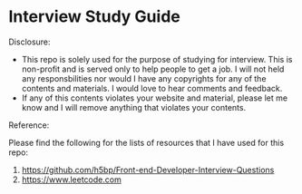 # Interview Study Guide


Disclosure:
- This repo is solely used for the purpose of studying for interview. 
This is non-profit and is served only to help people to get a job.
I will not held any responsbilities nor would I have any copyrights for any of the contents and materials.
I would love to hear comments and feedback.
- If any of this contents violates your website and material, 
please let me know and I will remove anything that violates your contents.

Reference:

Please find the following for the lists of resources that I have used for this repo:
1. https://github.com/h5bp/Front-end-Developer-Interview-Questions
2. https://www.leetcode.com